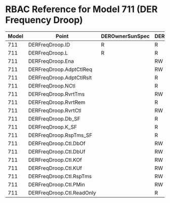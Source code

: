 # RBAC Reference for Model 711 (DER Frequency Droop)

| Model | Point | DEROwnerSunSpec | DERInstallerSunSpec | DERVendorSunSpec | ServiceProviderSunSpec | GridOperatorSunSpec |
|-------|-------|------------------|---------------------|------------------|------------------------|---------------------|
| 711 | DERFreqDroop.ID | R | R | R | R | R |
| 711 | DERFreqDroop.L | R | R | R | R | R |
| 711 | DERFreqDroop.Ena |  | RW | R | RW | RW |
| 711 | DERFreqDroop.AdptCtlReq |  | RW | R | RW | RW |
| 711 | DERFreqDroop.AdptCtlRslt |  | R | R | R | R |
| 711 | DERFreqDroop.NCtl |  | R | R | R | R |
| 711 | DERFreqDroop.RvrtTms |  | RW | R | RW | RW |
| 711 | DERFreqDroop.RvrtRem |  | R | R | R | R |
| 711 | DERFreqDroop.RvrtCtl |  | RW | R | RW | RW |
| 711 | DERFreqDroop.Db_SF |  | R | R | R | R |
| 711 | DERFreqDroop.K_SF |  | R | R | R | R |
| 711 | DERFreqDroop.RspTms_SF |  | R | R | R | R |
| 711 | DERFreqDroop.Ctl.DbOf |  | RW | R | RW | RW |
| 711 | DERFreqDroop.Ctl.DbUf |  | RW | R | RW | RW |
| 711 | DERFreqDroop.Ctl.KOf |  | RW | R | RW | RW |
| 711 | DERFreqDroop.Ctl.KUf |  | RW | R | RW | RW |
| 711 | DERFreqDroop.Ctl.RspTms |  | RW | R | RW | RW |
| 711 | DERFreqDroop.Ctl.PMin |  | RW | R | RW | RW |
| 711 | DERFreqDroop.Ctl.ReadOnly |  | R | R | R | R |
